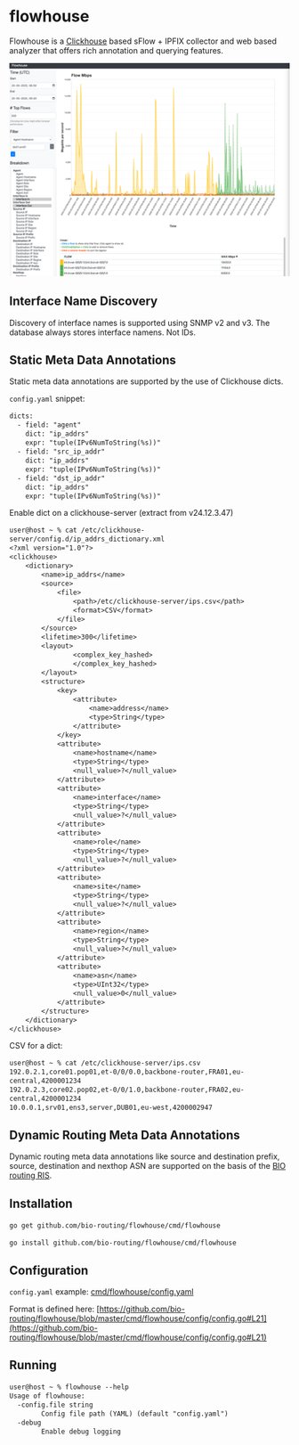 # flowhouse

Flowhouse is a [Clickhouse](https://clickhouse.tech/) based sFlow + IPFIX collector and web based analyzer that offers rich annotation and querying features.

![web ui flowhouse](assets/image.png)

## Interface Name Discovery

Discovery of interface names is supported using SNMP v2 and v3. The database always stores interface namens. Not IDs.

## Static Meta Data Annotations

Static meta data annotations are supported by the use of Clickhouse dicts.

`config.yaml` snippet:
```
dicts:
  - field: "agent"
    dict: "ip_addrs"
    expr: "tuple(IPv6NumToString(%s))"
  - field: "src_ip_addr"
    dict: "ip_addrs"
    expr: "tuple(IPv6NumToString(%s))"
  - field: "dst_ip_addr"
    dict: "ip_addrs"
    expr: "tuple(IPv6NumToString(%s))"
```

Enable dict on a clickhouse-server (extract from v24.12.3.47)
```
user@host ~ % cat /etc/clickhouse-server/config.d/ip_addrs_dictionary.xml 
<?xml version="1.0"?>
<clickhouse>
    <dictionary>
        <name>ip_addrs</name>
        <source>
            <file>
                <path>/etc/clickhouse-server/ips.csv</path>
                <format>CSV</format>
            </file>
        </source>
        <lifetime>300</lifetime>
        <layout>
                <complex_key_hashed>
                </complex_key_hashed>
        </layout>
        <structure>
            <key>
                <attribute>
                    <name>address</name>
                    <type>String</type>
                </attribute>
            </key>
            <attribute>
                <name>hostname</name>
                <type>String</type>
                <null_value>?</null_value>
            </attribute>
            <attribute>
                <name>interface</name>
                <type>String</type>
                <null_value>?</null_value>
            </attribute>
            <attribute>
                <name>role</name>
                <type>String</type>
                <null_value>?</null_value>
            </attribute>
            <attribute>
                <name>site</name>
                <type>String</type>
                <null_value>?</null_value>
            </attribute>
            <attribute>
                <name>region</name>
                <type>String</type>
                <null_value>?</null_value>
            </attribute>
            <attribute>
                <name>asn</name>
                <type>UInt32</type>
                <null_value>0</null_value>
            </attribute>
        </structure>
    </dictionary>
</clickhouse>
```

CSV for a dict:
```
user@host ~ % cat /etc/clickhouse-server/ips.csv
192.0.2.1,core01.pop01,et-0/0/0.0,backbone-router,FRA01,eu-central,4200001234
192.0.2.3,core02.pop02,et-0/0/1.0,backbone-router,FRA02,eu-central,4200001234
10.0.0.1,srv01,ens3,server,DUB01,eu-west,4200002947
```


## Dynamic Routing Meta Data Annotations

Dynamic routing meta data annotations like source and destination prefix, source, destination and nexthop ASN are supported
on the basis of the [BIO routing RIS](https://github.com/bio-routing/bio-rd/tree/master/cmd/ris).

## Installation
```go get github.com/bio-routing/flowhouse/cmd/flowhouse```

```go install github.com/bio-routing/flowhouse/cmd/flowhouse```

## Configuration

`config.yaml` example: [cmd/flowhouse/config.yaml](https://github.com/bio-routing/flowhouse/blob/master/cmd/flowhouse/config.yaml)


Format is defined here: [https://github.com/bio-routing/flowhouse/blob/master/cmd/flowhouse/config/config.go#L21](https://github.com/bio-routing/flowhouse/blob/master/cmd/flowhouse/config/config.go#L21)

## Running
```
user@host ~ % flowhouse --help
Usage of flowhouse:
  -config.file string
        Config file path (YAML) (default "config.yaml")
  -debug
        Enable debug logging
```

